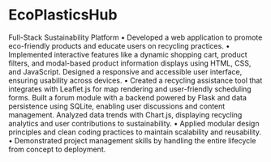 # EcoPlasticsHub
Full-Stack Sustainability Platform
•	Developed a web application to promote eco-friendly products and educate users on recycling practices.
•	Implemented interactive features like a dynamic shopping cart, product filters, and modal-based product information displays using HTML, CSS, and JavaScript. Designed a responsive and accessible user interface, ensuring usability across devices.
•	Created a recycling assistance tool that integrates with Leaflet.js for map rendering and user-friendly scheduling forms. Built a forum module with a backend powered by Flask and data persistence using SQLite, enabling user discussions and content management. Analyzed data trends with Chart.js, displaying recycling analytics and user contributions to sustainability.
•	Applied modular design principles and clean coding practices to maintain scalability and reusability.
•	Demonstrated project management skills by handling the entire lifecycle from concept to deployment.
